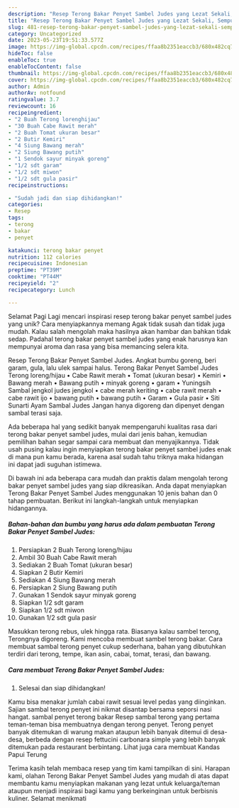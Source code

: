 ```yaml
---
description: "Resep Terong Bakar Penyet Sambel Judes yang Lezat Sekali, Sempurna"
title: "Resep Terong Bakar Penyet Sambel Judes yang Lezat Sekali, Sempurna"
slug: 481-resep-terong-bakar-penyet-sambel-judes-yang-lezat-sekali-sempurna
category: Uncategorized
date: 2023-05-23T19:51:33.577Z
image: https://img-global.cpcdn.com/recipes/ffaa8b2351eaccb3/680x482cq70/terong-bakar-penyet-sambel-judes-foto-resep-utama.jpg
hideToc: false
enableToc: true
enableTocContent: false
thumbnail: https://img-global.cpcdn.com/recipes/ffaa8b2351eaccb3/680x482cq70/terong-bakar-penyet-sambel-judes-foto-resep-utama.jpg
cover: https://img-global.cpcdn.com/recipes/ffaa8b2351eaccb3/680x482cq70/terong-bakar-penyet-sambel-judes-foto-resep-utama.jpg
author: Admin
authorAv: notfound
ratingvalue: 3.7
reviewcount: 16
recipeingredient:
- "2 Buah Terong lorenghijau"
- "30 Buah Cabe Rawit merah"
- "2 Buah Tomat ukuran besar"
- "2 Butir Kemiri"
- "4 Siung Bawang merah"
- "2 Siung Bawang putih"
- "1 Sendok sayur minyak goreng"
- "1/2 sdt garam"
- "1/2 sdt miwon"
- "1/2 sdt gula pasir"
recipeinstructions:

- "Sudah jadi dan siap dihidangkan!"
categories:
- Resep
tags:
- terong
- bakar
- penyet

katakunci: terong bakar penyet 
nutrition: 112 calories
recipecuisine: Indonesian
preptime: "PT39M"
cooktime: "PT44M"
recipeyield: "2"
recipecategory: Lunch

---
```



Selamat Pagi Lagi mencari inspirasi resep terong bakar penyet sambel judes yang unik? Cara menyiapkannya memang Agak tidak susah dan tidak juga mudah. Kalau salah mengolah maka hasilnya akan hambar dan bahkan tidak sedap. Padahal terong bakar penyet sambel judes yang enak harusnya kan mempunyai aroma dan rasa yang bisa memancing selera kita.


Resep Terong Bakar Penyet Sambel Judes. Angkat bumbu goreng, beri garam, gula, lalu ulek sampai halus. Terong Bakar Penyet Sambel Judes Terong loreng/hijau • Cabe Rawit merah • Tomat (ukuran besar) • Kemiri • Bawang merah • Bawang putih • minyak goreng • garam • Yuningsih Sambal jengkol judes jengkol • cabe merah keriting • cabe rawit merah • cabe rawit ijo • bawang putih • bawang putih • Garam • Gula pasir • Siti Sunarti Ayam Sambal Judes Jangan hanya digoreng dan dipenyet dengan sambal terasi saja.

Ada beberapa hal yang sedikit banyak mempengaruhi kualitas rasa dari terong bakar penyet sambel judes, mulai dari jenis bahan, kemudian pemilihan bahan segar sampai cara membuat dan menyajikannya. Tidak usah pusing kalau ingin menyiapkan terong bakar penyet sambel judes enak di mana pun kamu berada, karena asal sudah tahu triknya maka hidangan ini dapat jadi suguhan istimewa.


Di bawah ini ada beberapa cara mudah dan praktis dalam mengolah terong bakar penyet sambel judes yang siap dikreasikan. Anda dapat menyiapkan Terong Bakar Penyet Sambel Judes menggunakan 10 jenis bahan dan 0 tahap pembuatan. Berikut ini langkah-langkah untuk menyiapkan hidangannya.

<!--inarticleads1-->

##### Bahan-bahan dan bumbu yang harus ada dalam pembuatan Terong Bakar Penyet Sambel Judes:

1. Persiapkan 2 Buah Terong loreng/hijau
1. Ambil 30 Buah Cabe Rawit merah
1. Sediakan 2 Buah Tomat (ukuran besar)
1. Siapkan 2 Butir Kemiri
1. Sediakan 4 Siung Bawang merah
1. Persiapkan 2 Siung Bawang putih
1. Gunakan 1 Sendok sayur minyak goreng
1. Siapkan 1/2 sdt garam
1. Siapkan 1/2 sdt miwon
1. Gunakan 1/2 sdt gula pasir


Masukkan terong rebus, ulek hingga rata. Biasanya kalau sambel terong, Terongnya digoreng. Kami mencoba membuat sambel terong bakar. Cara membuat sambal terong penyet cukup sederhana, bahan yang dibutuhkan terdiri dari terong, tempe, ikan asin, cabai, tomat, terasi, dan bawang. 

<!--inarticleads2-->

##### Cara membuat Terong Bakar Penyet Sambel Judes:


1. Selesai dan siap dihidangkan!

Kamu bisa menakar jumlah cabai rawit sesuai level pedas yang diinginkan. Sajian sambal terong penyet ini nikmat disantap bersama seporsi nasi hangat. sambal penyet terong bakar Resep sambal terong yang pertama teman-teman bisa membuatnya dengan terong penyet. Terong penyet banyak ditemukan di warung makan ataupun lebih banyak ditemui di desa-desa, berbeda dengan resep fettucini carbonara simple yang lebih banyak ditemukan pada restaurant berbintang. Lihat juga cara membuat Kandas Papui Terung 

Terima kasih telah membaca resep yang tim kami tampilkan di sini. Harapan kami, olahan Terong Bakar Penyet Sambel Judes yang mudah di atas dapat membantu kamu menyiapkan makanan yang lezat untuk keluarga/teman ataupun menjadi inspirasi bagi kamu yang berkeinginan untuk berbisnis kuliner. Selamat menikmati
